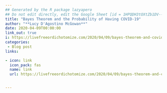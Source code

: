 ```yaml
---
## Generated by the R package lazyapero
## Do not edit directly, edit the Google Sheet [id = 1HPQDH3tOXtZb1DV--8wR9CKAzUz5aywWc2vM3OQ5SrU]
title: "Bayes Theorem and the Probability of Having COVID-19"
author: "**Lucy D'Agostino McGowan**"
date: 2020-04-09T00:00:00
link_out: true
i: https://livefreeordichotomize.com/2020/04/09/bayes-theorem-and-covid-19-infection/
categories:
 - Blog post
links:

- icon: link
  icon_pack: fas
  name: link
  url: https://livefreeordichotomize.com/2020/04/09/bayes-theorem-and-covid-19-infection/


---
```




